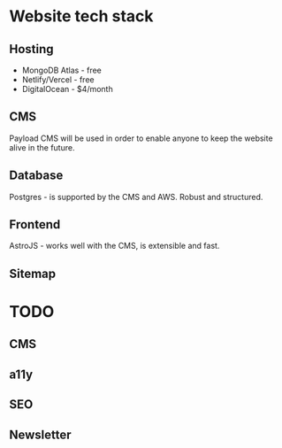 # Website tech stack

## Hosting

- MongoDB Atlas - free
- Netlify/Vercel - free
- DigitalOcean - $4/month

## CMS

Payload CMS will be used in order to enable anyone to keep the website alive in
the future.

## Database

Postgres - is supported by the CMS and AWS. Robust and structured.

## Frontend

AstroJS - works well with the CMS, is extensible and fast.

## Sitemap

<about-us>
    <jonang-choeling-history />
    <teachers />
    <curriculum />
    <our-administration>
        <cultural-society />
        <monastery />
        <kalachakra />
        <school />
        <fund />
    </our-administration>
    <dharma-centre>
        <delhi-house />
        <arunachal-society />
    </dharma-centre>
</about-us>
<jonang-doctrine>
    <jonang-history>
        <jonang-lineage>
            <buddha-dolpa>
            <yogi-taranath />
        <jonang-lineage />
    <jonang-history />
    <philosophy />
</jonang-doctrine>
<news />
<events>
    <weekly-activities />
    <annual-activities />
    <sutra-studies />
    <retreat />
</events>
<visitors-guide />
<support-us />
<contact />

# TODO

## CMS

## a11y

## SEO

## Newsletter

